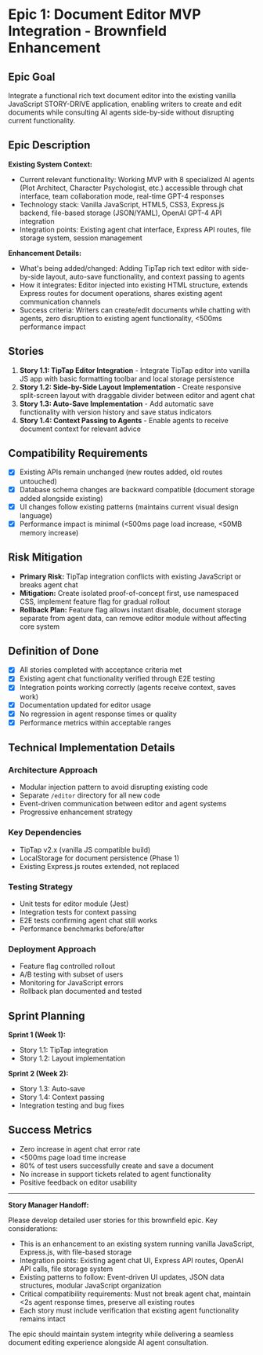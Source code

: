 # Epic 1: Document Editor MVP Integration - Brownfield Enhancement

## Epic Goal

Integrate a functional rich text document editor into the existing vanilla JavaScript STORY-DRIVE application, enabling writers to create and edit documents while consulting AI agents side-by-side without disrupting current functionality.

## Epic Description

**Existing System Context:**

- Current relevant functionality: Working MVP with 8 specialized AI agents (Plot Architect, Character Psychologist, etc.) accessible through chat interface, team collaboration mode, real-time GPT-4 responses
- Technology stack: Vanilla JavaScript, HTML5, CSS3, Express.js backend, file-based storage (JSON/YAML), OpenAI GPT-4 API integration
- Integration points: Existing agent chat interface, Express API routes, file storage system, session management

**Enhancement Details:**

- What's being added/changed: Adding TipTap rich text editor with side-by-side layout, auto-save functionality, and context passing to agents
- How it integrates: Editor injected into existing HTML structure, extends Express routes for document operations, shares existing agent communication channels
- Success criteria: Writers can create/edit documents while chatting with agents, zero disruption to existing agent functionality, <500ms performance impact

## Stories

1. **Story 1.1: TipTap Editor Integration** - Integrate TipTap editor into vanilla JS app with basic formatting toolbar and local storage persistence
2. **Story 1.2: Side-by-Side Layout Implementation** - Create responsive split-screen layout with draggable divider between editor and agent chat
3. **Story 1.3: Auto-Save Implementation** - Add automatic save functionality with version history and save status indicators
4. **Story 1.4: Context Passing to Agents** - Enable agents to receive document context for relevant advice

## Compatibility Requirements

- [x] Existing APIs remain unchanged (new routes added, old routes untouched)
- [x] Database schema changes are backward compatible (document storage added alongside existing)
- [x] UI changes follow existing patterns (maintains current visual design language)
- [x] Performance impact is minimal (<500ms page load increase, <50MB memory increase)

## Risk Mitigation

- **Primary Risk:** TipTap integration conflicts with existing JavaScript or breaks agent chat
- **Mitigation:** Create isolated proof-of-concept first, use namespaced CSS, implement feature flag for gradual rollout
- **Rollback Plan:** Feature flag allows instant disable, document storage separate from agent data, can remove editor module without affecting core system

## Definition of Done

- [x] All stories completed with acceptance criteria met
- [x] Existing agent chat functionality verified through E2E testing
- [x] Integration points working correctly (agents receive context, saves work)
- [x] Documentation updated for editor usage
- [x] No regression in agent response times or quality
- [x] Performance metrics within acceptable ranges

## Technical Implementation Details

### Architecture Approach
- Modular injection pattern to avoid disrupting existing code
- Separate `/editor` directory for all new code
- Event-driven communication between editor and agent systems
- Progressive enhancement strategy

### Key Dependencies
- TipTap v2.x (vanilla JS compatible build)
- LocalStorage for document persistence (Phase 1)
- Existing Express.js routes extended, not replaced

### Testing Strategy
- Unit tests for editor module (Jest)
- Integration tests for context passing
- E2E tests confirming agent chat still works
- Performance benchmarks before/after

### Deployment Approach
- Feature flag controlled rollout
- A/B testing with subset of users
- Monitoring for JavaScript errors
- Rollback plan documented and tested

## Sprint Planning

**Sprint 1 (Week 1):**
- Story 1.1: TipTap integration
- Story 1.2: Layout implementation

**Sprint 2 (Week 2):**
- Story 1.3: Auto-save
- Story 1.4: Context passing
- Integration testing and bug fixes

## Success Metrics

- Zero increase in agent chat error rate
- <500ms page load time increase
- 80% of test users successfully create and save a document
- No increase in support tickets related to agent functionality
- Positive feedback on editor usability

---

**Story Manager Handoff:**

Please develop detailed user stories for this brownfield epic. Key considerations:

- This is an enhancement to an existing system running vanilla JavaScript, Express.js, with file-based storage
- Integration points: Existing agent chat UI, Express API routes, OpenAI API calls, file storage system
- Existing patterns to follow: Event-driven UI updates, JSON data structures, modular JavaScript organization
- Critical compatibility requirements: Must not break agent chat, maintain <2s agent response times, preserve all existing routes
- Each story must include verification that existing agent functionality remains intact

The epic should maintain system integrity while delivering a seamless document editing experience alongside AI agent consultation.